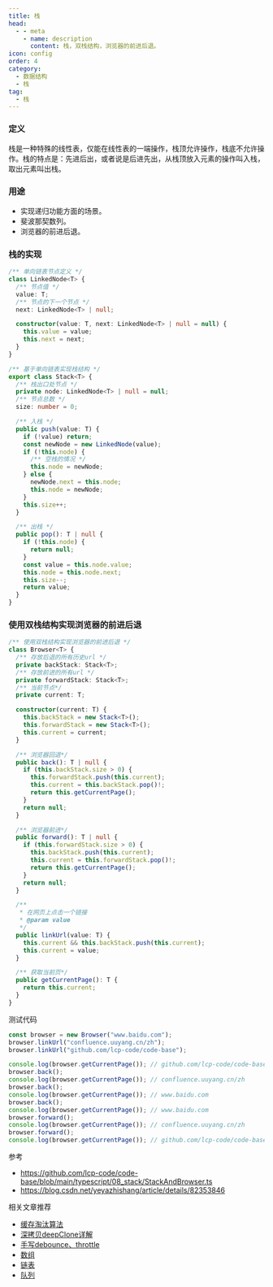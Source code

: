 ```yaml
---
title: 栈
head:
  - - meta
    - name: description
      content: 栈，双栈结构，浏览器的前进后退。
icon: config
order: 4
category:
  - 数据结构
  - 栈
tag:
  - 栈
---
```


### **定义**
栈是一种特殊的线性表，仅能在线性表的一端操作，栈顶允许操作，栈底不允许操作。栈的特点是：先进后出，或者说是后进先出，从栈顶放入元素的操作叫入栈，取出元素叫出栈。

### **用途**
- 实现递归功能方面的场景。
- 斐波那契数列。
- 浏览器的前进后退。

### **栈的实现**
```ts
/** 单向链表节点定义 */
class LinkedNode<T> {
  /** 节点值 */
  value: T;
  /** 节点的下一个节点 */
  next: LinkedNode<T> | null;

  constructor(value: T, next: LinkedNode<T> | null = null) {
    this.value = value;
    this.next = next;
  }
}

/** 基于单向链表实现栈结构 */
export class Stack<T> {
  /** 栈出口处节点 */
  private node: LinkedNode<T> | null = null;
  /** 节点总数 */
  size: number = 0;

  /** 入栈 */
  public push(value: T) {
    if (!value) return;
    const newNode = new LinkedNode(value);
    if (!this.node) {
      /** 空栈的情况 */
      this.node = newNode;
    } else {
      newNode.next = this.node;
      this.node = newNode;
    }
    this.size++;
  }

  /** 出栈 */
  public pop(): T | null {
    if (!this.node) {
      return null;
    }
    const value = this.node.value;
    this.node = this.node.next;
    this.size--;
    return value;
  }
}
```
### **使用双栈结构实现浏览器的前进后退**
```ts
/** 使用双栈结构实现浏览器的前进后退 */
class Browser<T> {
  /** 存放后退的所有历史url */
  private backStack: Stack<T>;
  /** 存放前进的所有url */
  private forwardStack: Stack<T>;
  /** 当前节点*/
  private current: T;

  constructor(current: T) {
    this.backStack = new Stack<T>();
    this.forwardStack = new Stack<T>();
    this.current = current;
  }

  /** 浏览器回退*/
  public back(): T | null {
    if (this.backStack.size > 0) {
      this.forwardStack.push(this.current);
      this.current = this.backStack.pop()!;
      return this.getCurrentPage();
    }
    return null;
  }

  /** 浏览器前进*/
  public forward(): T | null {
    if (this.forwardStack.size > 0) {
      this.backStack.push(this.current);
      this.current = this.forwardStack.pop()!;
      return this.getCurrentPage();
    }
    return null;
  }

  /**
   * 在网页上点击一个链接
   * @param value
   */
  public linkUrl(value: T) {
    this.current && this.backStack.push(this.current);
    this.current = value;
  }

  /** 获取当前页*/
  public getCurrentPage(): T {
    return this.current;
  }
}
```
测试代码
```ts
const browser = new Browser("www.baidu.com");
browser.linkUrl("confluence.uuyang.cn/zh");
browser.linkUrl("github.com/lcp-code/code-base");

console.log(browser.getCurrentPage()); // github.com/lcp-code/code-base
browser.back();
console.log(browser.getCurrentPage()); // confluence.uuyang.cn/zh
browser.back();
console.log(browser.getCurrentPage()); // www.baidu.com
browser.back();
console.log(browser.getCurrentPage()); // www.baidu.com
browser.forward();
console.log(browser.getCurrentPage()); // confluence.uuyang.cn/zh
browser.forward();
console.log(browser.getCurrentPage()); // github.com/lcp-code/code-base
```

参考
- https://github.com/lcp-code/code-base/blob/main/typescript/08_stack/StackAndBrowser.ts
- https://blog.csdn.net/yeyazhishang/article/details/82353846

相关文章推荐
- [缓存淘汰算法](../../algorithm/faq/lru.md)
- [深拷贝deepClone详解](../faq/deep-clone.md)
- [手写debounce、throttle](../faq/debounce-throttle.md)
- [数组](./array.md)
- [链表](./linked.md)
- [队列](./queue.md)